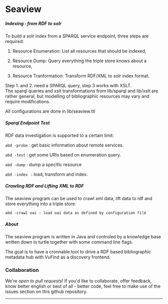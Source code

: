 

Seaview
========

##### Indexing : from RDF to solr

  To build a solr index from a SPARQL service endpoint,
  three steps are required:

  1. Resource Enumeration: List all resources that should be indexed,

  2. Resource Dump: Query everything the triple store knows about a resource,

  3. Resource Tranformation: Transform RDF/XML to solr index format.


Step 1. and 2. need a SPARQL query, step 3 works with XSLT. <br/>
  The sparql queries and xslt transformations from lib/sparql and lib/xslt
  are rather general, but modelling of bibliographic resources may vary and 
  require modifications.  


  All configurations are done in lib/seaview.ttl

##### Sparql Endpoint Test
  RDF data investigation is supported to a certain limit:

  <code>abd -probe</code> : get basic information about remote services.

  <code>abd -test</code> : get some URIs based on enumeration query.

  <code>abd -dump</code> : dump a specific resource

  <code>abd -index </code> : load, transform and index.

##### Crawling RDF and Lifting XML to RDF

  The seaview program can be used to crawl xml data, lift data to rdf
  and store everything into a triple store. 

    abd -crawl oai : load oai data as defined by configuration file

##### About

  The seaview program is written in Java and controled by a 
  knowledge base written down in turtle together with some 
  command line flags.

  The goal is to have a cronnable tool to drive a RDF based 
  bibliographic metadata hub with VuFind as a discovery frontend.


### Collaboration

  We're *open to pull requests*! If you'd like to collaborate, 
  offer feedback, know better english or best of all - better code, 
  feel free to make use of the issues section on this github repository.

____________________________________________________________________________
